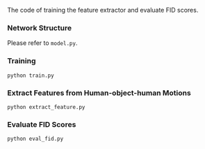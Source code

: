 The code of training the feature extractor and evaluate FID scores.

### Network Structure

Please refer to ```model.py```.

### Training

```x
python train.py
```

### Extract Features from Human-object-human Motions

```x
python extract_feature.py
```

### Evaluate FID Scores

```x
python eval_fid.py
```
